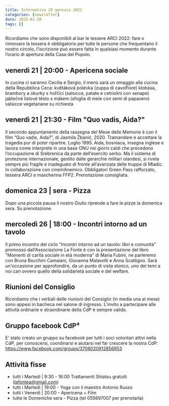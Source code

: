 ```yaml
---
title: Informativa 20 gennaio 2022
categories: [newsletter]
date: 2022-01-20
tags: []
---
```


Ricordiamo che sono disponibili al bar le tessere ARCI 2022: fare o rinnovare la tessera è obbligatorio per tutte le persone che frequentano il nostro circolo, l’iscrizione può essere fatta in qualsiasi momento durante l’orario di apertura della Casa del Popolo.

## venerdì 21 | 20:00 - Apericena sociale
In cucina ci saranno Cecilia e Sergio, il menù sarà un omaggio alla cucina della Repubblica Ceca:
květáková polévka (zuppa di cavolfiore)
klobása, brambory a okurky s hořčicí (salsicce, patate e cetriolini con senape)
jablečné listové těsto s mákem (sfoglia di mele con semi di papavero)
salsicce vegetariane su richiesta

## venerdì 21 | 21:30 - Film "Quo vadis, Aida?"
Il secondo appuntamento della rassegna del Mese delle Memorie è con il film “Quo vadis, Aida?”, di Jasmila Žbanić, 2020.
Tramandare e accettare la tragedia pur di poter ripartire.
Luglio 1995. Aida, bosniaca, insegna inglese e lavora come interprete in una base ONU nei giorni caldi che precedono l’occupazione di Srebrenica da parte dell’esercito serbo. Ma il sistema di protezione internazionale, gestito dalle gerarchie militari olandesi, si rivela sempre più fragile e inadeguato di fronte all’avanzata delle truppe di Mladic.
In collaborazione con cinemAnemico.
Obbligatori Green Pass rafforzato, tessera ARCI e mascherina FFP2. Prenotazione consigliata.

## domenica 23 | sera - Pizza
Dopo una piccola pausa il nostro Giulio riprende a fare le pizze la domenica sera. Su prenotazione.

## mercoledì 26 | 18:00 - Incontri intorno ad un tavolo
Il primo incontro del ciclo "Incontri intorno ad un tavolo: libri e comunità" promosso dall’Associazione La Fonte è con la presentazione del libro "Momenti di carità sociale in età moderna" di Maria Fubini, ne parleremo con Bruna Bocchini Camaiani, Giovanna Malavolti e Anna Scattigno. Sarà un'occasione per approfondire, da un punto di vista storico, uno dei temi a noi cari ovvero quello della solidarietà sociale e del welfare.

## Riunioni del Consiglio
Ricordiamo che i verbali delle riunioni del Consiglio (in media una al mese) sono appesi in bacheca nel salone di ingresso. L’invito a partecipare alle attività ordinarie e straordinarie della CdP è sempre valido.

## Gruppo facebook CdP⁴
E’ stato creato un gruppo su facebook per tutti i soci volontari attivi nella CdP, per conoscersi, coordinarsi e aiutarsi nel far crescere la nostra CdP: https://www.facebook.com/groups/3706020912856953

## Attività fisse
- tutti i Martedì | 9:30 - 16:00 Trattamenti Shiatsu gratuiti (lafontea@gmail.com)
- tutti i Martedì | 19:00 - Yoga con il maestro Antonio Russo
- tutti i Venerdì | 20:00 - Apericena + Film
- tutte le Domeniche sera - Pizza (tel 055697007 per prenotarla)